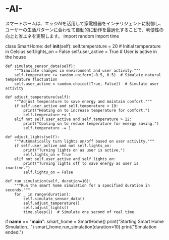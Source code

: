 # -AI-
スマートホームは、エッジAIを活用して家電機器をインテリジェントに制御し、ユーザーの生活パターンに合わせて自動的に動作を最適化することで、利便性の向上と省エネを実現します。
import random
import time

class SmartHome:
    def __init__(self):
        self.temperature = 20  # Initial temperature in Celsius
        self.lights_on = False
        self.user_active = True  # User is active in the house
    
    def simulate_sensor_data(self):
        """Simulate changes in environment and user activity."""
        self.temperature += random.uniform(-0.5, 0.5)  # Simulate natural temperature fluctuation
        self.user_active = random.choice([True, False])  # Simulate user activity

    def adjust_temperature(self):
        """Adjust temperature to save energy and maintain comfort."""
        if self.user_active and self.temperature < 19:
            print("Heating on to increase temperature for comfort.")
            self.temperature += 1
        elif not self.user_active and self.temperature > 22:
            print("Cooling on to reduce temperature for energy saving.")
            self.temperature -= 1

    def adjust_lights(self):
        """Automatically turn lights on/off based on user activity."""
        if self.user_active and not self.lights_on:
            print("Turning lights on as user is active.")
            self.lights_on = True
        elif not self.user_active and self.lights_on:
            print("Turning lights off to save energy as user is inactive.")
            self.lights_on = False

    def run_simulation(self, duration=10):
        """Run the smart home simulation for a specified duration in seconds."""
        for _ in range(duration):
            self.simulate_sensor_data()
            self.adjust_temperature()
            self.adjust_lights()
            time.sleep(1)  # Simulate one second of real time

if __name__ == "__main__":
    smart_home = SmartHome()
    print("Starting Smart Home Simulation...")
    smart_home.run_simulation(duration=10)
    print("Simulation ended.")
